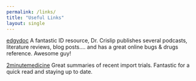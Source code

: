 ```yaml
---
permalink: /links/
title: "Useful Links"
layout: single
---
```


[edgydoc](http://edgydoc.com/)
A fantastic ID resource, Dr. Crislip publishes several podcasts, literature reviews, blog posts.... and has a great online bugs & drugs reference. Awesome guy!

[2minutemedicine](http://www.2minutemedicine.com/)
Great summaries of recent import trials. Fantastic for a quick read and staying up to date.

